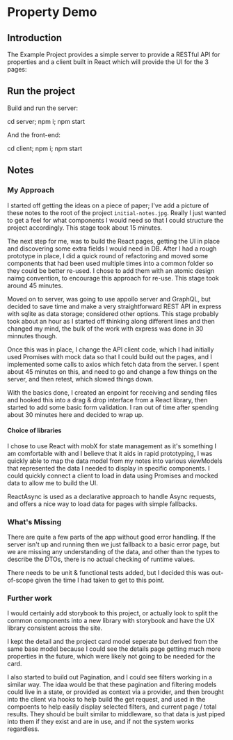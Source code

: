# Property Demo

## Introduction

The Example Project provides a simple server to provide a RESTful API for properties and a client built in React which will provide the UI for the 3 pages:

## Run the project

Build and run the server:

cd server; npm i; npm start

And the front-end:

cd client; npm i; npm start

## Notes

### My Approach

I started off getting the ideas on a piece of paper; I've add a picture of these notes to the root of the project `initial-notes.jpg`. Really I just wanted to get a feel for what components I would need so that I could structure the project accordingly. This stage took about 15 minutes.

The next step for me, was to build the React pages, getting the UI in place and discovering some extra fields I would need in DB. After I had a rough prototype in place, I did a quick round of refactoring and moved some components that had been used multiple times into a common folder so they could be better re-used. I chose to add them with an atomic design naimg convention, to encourage this approach for re-use. This stage took around 45 minutes.

Moved on to server, was going to use appollo server and GraphQL, but decided to save time and make a very straightforward REST API in express with sqlite as data storage; considered other options. This stage probably took about an hour as I started off thinking along different lines and then changed my mind, the bulk of the work with express was done in 30 minnutes though.

Once this was in place, I change the API client code, which I had initially used Promises with mock data so that I could build out the pages, and I implemented some calls to axios which fetch data from the server. I spent about 45 minutes on this, and need to go and change a few things on the server, and then retest, which slowed things down.

With the basics done, I created an enpoint for receiving and sending files and hooked this into a drag & drop interface from a React library, then started to add some basic form validation. I ran out of time after spending about 30 minutes here and decided to wrap up.

#### Choice of libraries

I chose to use React with mobX for state management as it's something I am comfortable with and I believe that it aids in rapid prototyping, I was quickly able to map the data model from my notes into various viewModels that represented the data I needed to display in specific components. I could quickly connect a client to load in data using Promises and mocked data to allow me to build the UI.

ReactAsync is used as a declarative approach to handle Async requests, and offers a nice way to load data for pages with simple fallbacks.

### What's Missing

There are quite a few parts of the app without good error handling. If the server isn't up and running then we just fallback to a basic error page, but we are missing any understanding of the data, and other than the types to describe the DTOs, there is no actual checking of runtime values.

There needs to be unit & functional tests added, but I decided this was out-of-scope given the time I had taken to get to this point.

### Further work

I would certainly add storybook to this project, or actually look to split the common components into a new library with storybook and have the UX library consistent across the site.

I kept the detail and the project card model seperate but derived from the same base model because I could see the details page getting much more properties in the future, which were likely not going to be needed for the card.

I also started to build out Pagination, and I could see filters working in a similar way. The idaa would be that these pagination and filtering models could live in a state, or provided as context via a provider, and then brought into the client via hooks to help build the get request, and used in the compoents to help easily display selected filters, and current page / total results. They should be built similar to middleware, so that data is just piped into them if they exist and are in use, and if not the system works regardless.
